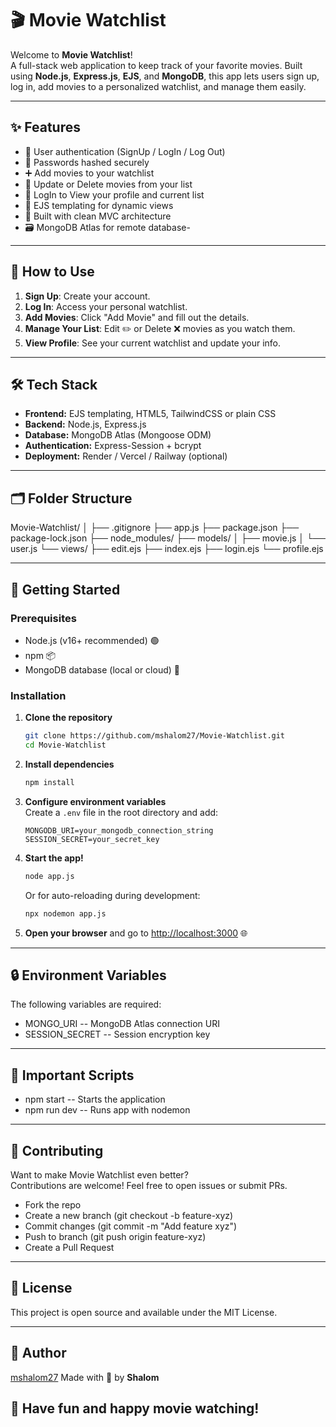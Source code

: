 # 🎬 Movie Watchlist

Welcome to **Movie Watchlist**!  
A full-stack web application to keep track of your favorite movies. 
Built using **Node.js**, **Express.js**, **EJS**, and **MongoDB**, 
this app lets users sign up, log in, add movies to a personalized watchlist, and manage them easily.

---

## ✨ Features

- 📝 User authentication (SignUp / LogIn / Log Out)
- 🔐 Passwords hashed securely
- ➕ Add movies to your watchlist
- 🎥 Update or Delete movies from your list
- 👤 LogIn to View your profile and current list
- 🎨 EJS templating for dynamic views
- 🧾 Built with clean MVC architecture
- 🗃️ MongoDB Atlas for remote database- 

---

## 🤩 How to Use

1. **Sign Up**: Create your account.
2. **Log In**: Access your personal watchlist.
3. **Add Movies**: Click "Add Movie" and fill out the details.
4. **Manage Your List**: Edit ✏️ or Delete ❌ movies as you watch them.
5. **View Profile**: See your current watchlist and update your info.

---

## 🛠️ Tech Stack

- **Frontend:** EJS templating, HTML5, TailwindCSS or plain CSS
- **Backend:** Node.js, Express.js
- **Database:** MongoDB Atlas (Mongoose ODM)
- **Authentication:** Express-Session + bcrypt
- **Deployment:** Render / Vercel / Railway (optional)
  
---

## 🗂️ Folder Structure

Movie-Watchlist/
│
├── .gitignore
├── app.js
├── package.json
├── package-lock.json
├── node_modules/
├── models/
│   ├── movie.js
│   └── user.js
└── views/
    ├── edit.ejs
    ├── index.ejs
    ├── login.ejs
    └── profile.ejs

---

## 🚀 Getting Started

### Prerequisites

- Node.js (v16+ recommended) 🟢
- npm 📦
- MongoDB database (local or cloud) 🍃

### Installation

1. **Clone the repository**  
    ```sh
    git clone https://github.com/mshalom27/Movie-Watchlist.git
    cd Movie-Watchlist
    ```

2. **Install dependencies**  
    ```sh
    npm install
    ```

3. **Configure environment variables**  
    Create a `.env` file in the root directory and add:
    ```
    MONGODB_URI=your_mongodb_connection_string
    SESSION_SECRET=your_secret_key
    ```

4. **Start the app!**  
    ```sh
    node app.js
    ```
    Or for auto-reloading during development:
    ```sh
    npx nodemon app.js
    ```

5. **Open your browser** and go to [http://localhost:3000](http://localhost:3000) 🌐

---

## 🔒 Environment Variables

The following variables are required:

- MONGO_URI	        --     MongoDB Atlas connection URI
- SESSION_SECRET	  --     Session encryption key

---

## 📌 Important Scripts

- npm start	    --     Starts the application
- npm run dev	  --    Runs app with nodemon

---

## 🤝 Contributing

Want to make Movie Watchlist even better?  
Contributions are welcome! Feel free to open issues or submit PRs.

- Fork the repo
- Create a new branch (git checkout -b feature-xyz)
- Commit changes (git commit -m "Add feature xyz")
- Push to branch (git push origin feature-xyz)
- Create a Pull Request

---

## 📄 License

This project is open source and available under the MIT License.

---

## 👤 Author

[mshalom27](https://github.com/mshalom27)
Made with 💜 by **Shalom**


## 🎉 Have fun and happy movie watching!
